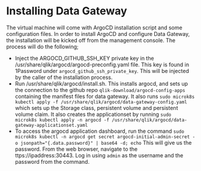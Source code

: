 # Installing Data Gateway
The virtual machine will come with ArgoCD installation script and some configuration files. In order to install ArgoCD and configure Data Gateway, the installation will be kicked off from the management console. The process will do the following;
- Inject the ARGOCD_GITHUB_SSH_KEY private key in the /usr/share/qlik/argocd/argocd-preconfig.yaml file. This key is found in 1Password under `argocd_github_ssh_private_key`. This will be injected by the caller of the installation process.
- Run /usr/share/qlik/argocd/install.sh. This installs argocd, and sets up the connection to the github repo `qlik-download/argocd-config-apps` containing the manifest files for data gateway. It also runs `sudo microk8s kubectl apply -f /usr/share/qlik/argocd/data-gateway-config.yaml` which sets up the Storage class, persistent volume and persistent volume claim. It also creates the applicationset by running `sudo microk8s kubectl apply -n argocd -f /usr/share/qlik/argocd/data-gateway-applicationset.yaml` 
- To access the argocd application dashboard, run the command `sudo microk8s kubectl -n argocd get secret argocd-initial-admin-secret -o jsonpath="{.data.password}" | base64 -d; echo` This will give us the password. From the web browser, navigate to the ttps://ipaddress:30443. Log in using `admin` as the username and the password from the command.
